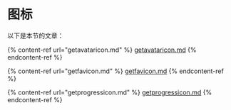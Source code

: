 # 图标

以下是本节的文章：

{% content-ref url="getavataricon.md" %}
[getavataricon.md](getavataricon.md)
{% endcontent-ref %}

{% content-ref url="getfavicon.md" %}
[getfavicon.md](getfavicon.md)
{% endcontent-ref %}

{% content-ref url="getprogressicon.md" %}
[getprogressicon.md](getprogressicon.md)
{% endcontent-ref %}
